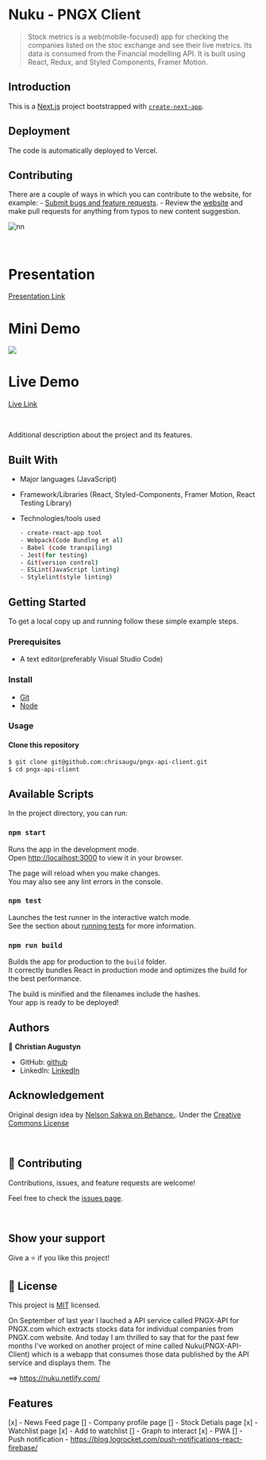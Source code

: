 # Nuku - PNGX Client

> Stock metrics is a web(mobile-focused) app for checking the companies listed on the stoc exchange and see their live metrics. Its data is consumed from the Financial modelling API. It is built using React, Redux, and Styled Components, Framer Motion.


## Introduction

This is a [Next.js](https://nextjs.org/) project bootstrapped with [`create-next-app`](https://github.com/vercel/next.js/tree/canary/packages/create-next-app).


## Deployment
The code is automatically deployed to Vercel.

## Contributing
There are a couple of ways in which you can contribute to the website, for example:
	- [Submit bugs and feature requests](https://github.com/chrisaugus/pngx-api-client/issues).
	- Review the [website](https://pngx-api-client.netlify.io) and make pull requests for anything from typos to new content suggestion.


![nn](https://img.shields.io/badge/stock_metrics-green)

<br/>

# Presentation
[Presentation Link](https://www.loom.com/share/826b3bcf225b438c9cc1651e917ce8e7)
# Mini Demo

![](./src/images/demo.gif)

# Live Demo

[Live Link](https://stock-metrics.netlify.app/)

<br/>

Additional description about the project and its features.
## Built With

- Major languages (JavaScript)
- Framework/Libraries (React, Styled-Components, Framer Motion, React Testing Library)
- Technologies/tools used 

  ``` bash
  - create-react-app tool
  - Webpack(Code Bundlng et al)
  - Babel (code transpiling)
  - Jest(for testing)
  - Git(version control)
  - ESLint(JavaScript linting)
  - Stylelint(style linting)

  ```


## Getting Started

To get a local copy up and running follow these simple example steps.

### Prerequisites
 - A text editor(preferably Visual Studio Code)
### Install
  -  [Git](https://git-scm.com/downloads)
  -  [Node](https://nodejs.org/en/download/)
### Usage
#### Clone this repository

```bash
$ git clone git@github.com:chrisaugu/pngx-api-client.git
$ cd pngx-api-client
```
## Available Scripts

In the project directory, you can run:

### `npm start`

Runs the app in the development mode.\
Open [http://localhost:3000](http://localhost:3000) to view it in your browser.

The page will reload when you make changes.\
You may also see any lint errors in the console.

### `npm test`

Launches the test runner in the interactive watch mode.\
See the section about [running tests](https://facebook.github.io/create-react-app/docs/running-tests) for more information.

### `npm run build`

Builds the app for production to the `build` folder.\
It correctly bundles React in production mode and optimizes the build for the best performance.

The build is minified and the filenames include the hashes.\
Your app is ready to be deployed!

## Authors

👤 **Christian Augustyn**

- GitHub: [github](https://github.com/AnselemOdims)
- LinkedIn: [LinkedIn](https://www.linkedin.com/in/anselem-odimegwu/)

## Acknowledgement

Original design idea by [Nelson Sakwa on Behance.](https://www.behance.net/gallery/31579789/Ballhead-App-%28Free-PSDs%29). Under the [Creative Commons License](https://creativecommons.org/licenses/by-nc/4.0/)

<br>

## 🤝 Contributing

Contributions, issues, and feature requests are welcome!

Feel free to check the [issues page](https://github.com/chrisaugu/pngx-api-client/issues).

<br>

## Show your support

Give a ⭐️ if you like this project!

## 📝 License

This project is [MIT](./LICENSE) licensed.





On September of last year I lauched a API service called PNGX-API for PNGX.com which extracts stocks data for individual companies from PNGX.com website. And today I am thrilled to say that for the past few months I've worked on another project of mine called Nuku(PNGX-API-Client) which is a webapp that consumes those data published by the API service and displays them. The 

==> https://nuku.netlify.com/


## Features
[x] - News Feed page
[] - Company profile page
[] - Stock Detials page
[x] - Watchlist page
[x] - Add to watchlist
[] - Graph to interact
[x] - PWA
[] - Push notification - https://blog.logrocket.com/push-notifications-react-firebase/